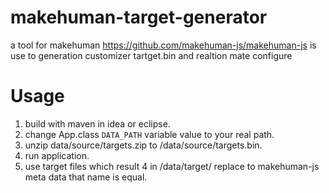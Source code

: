 # makehuman-target-generator
a tool for makehuman https://github.com/makehuman-js/makehuman-js 
is use to generation customizer tartget.bin and realtion mate configure

# Usage
1. build with maven in idea or eclipse.
2. change App.class `DATA_PATH` variable value to your real path.
3. unzip data/source/targets.zip to /data/source/targets.bin.
4. run application.
5. use target files which result 4 in /data/target/ replace to makehuman-js meta data that name is equal.
